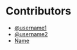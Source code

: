 # Contributors  

- [@username1](https://github.com/username1)  
- [@username2](https://github.com/username2)  
- [Name](https://github.com/username3)  